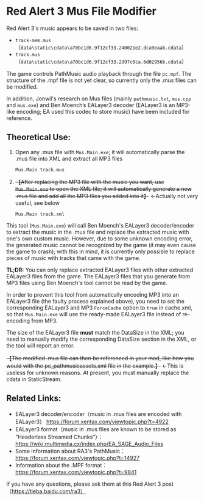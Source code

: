 # Red Alert 3 Mus File Modifier

Red Alert 3's music appears to be saved in two files:
- `track-mem.mus`（`data\static\cdata\a70bc1d6.9f12cf33.240021e2.dca9eaab.cdata`）
- `track.mus`（`data\static\cdata\a70bc1d6.9f12cf33.2d97c0ca.6d02956b.cdata`）

The game controls PathMusic audio playback through the file `pc.mpf`. The structure of the .mpf file is not yet clear, so currently only the .mus files can be modified.

In addition, Jonwil's research on Mus files (mainly `pathmusic.txt`, `mus.cpp` and `mus.exe`) and Ben Moench’s EALayer3 decoder (EALayer3 is an MP3-like encoding; EA used this codec to store music) have been included for reference.

## Theoretical Use:
1. Open any .mus file with `Mus.Main.exe`; it will automatically parse the .mus file into XML and extract all MP3 files
    ```
    Mus.Main track.mus
    ```

2. ~~【After replacing the MP3 file with the music you want, use `Mus.Main.exe` to open the XML file; it will automatically generate a new .mus file and add all the MP3 files you added into it】~~ ←Actually not very useful, see below
    ```
    Mus.Main track.xml
    ```

This tool (`Mus.Main.exe`) will call Ben Moench's EALayer3 decoder/encoder to extract the music in the .mus file and replace the extracted music with one's own custom music. However, due to some unknown encoding error, the generated music cannot be recognized by the game (it may even cause the game to crash); with this in mind, it is currently only possible to replace pieces of music with tracks that came with the game.

__TL;DR:__ You can only replace extracted EALayer3 files with other extracted EALayer3 files from the game. The EALayer3 files that you generate from MP3 files using Ben Moench's tool cannot be read by the game.

In order to prevent this tool from automatically encoding MP3 into an EALayer3 file (the faulty process explained above), you need to set the corresponding EALayer3 and MP3 `ForceCache` option to `true` in cache.xml, so that `Mus.Main.exe` will use the ready-made EALayer3 file instead of re-encoding from MP3.

The size of the EALayer3 file __must__ match the DataSize in the XML; you need to manually modify the corresponding DataSize section in the XML, or the tool will report an error.

~~【The modified .mus file can then be referenced in your mod, like how you would with the pc_pathmusicassets.xml file in the example.】~~ ←This is useless for unknown reasons. At present, you must manually replace the cdata in StaticStream.

## Related Links:
- EALayer3 decoder/encoder（music in .mus files are encoded with EALayer3） https://forum.xentax.com/viewtopic.php?t=4922
- EALayer3 format（music in .mus files are known to be stored as “Headerless Streamed Chunks”）：https://wiki.multimedia.cx/index.php/EA_SAGE_Audio_Files
- Some information about RA3's PathMusic：https://forum.xentax.com/viewtopic.php?t=14927
- Information about the .MPF format：https://forum.xentax.com/viewtopic.php?t=9841

If you have any questions, please ask them at this Red Alert 3 post（https://tieba.baidu.com/ra3）
